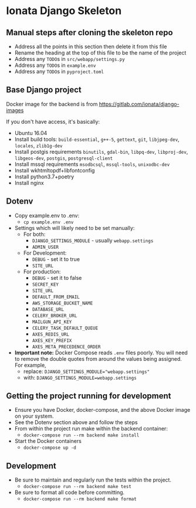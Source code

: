# Ionata Django Skeleton


## Manual steps after cloning the skeleton repo
* Address all the points in this section then delete it from this file
* Rename the heading at the top of this file to be the name of the project
* Address any `TODO`s in `src/webapp/settings.py`
* Address any `TODO`s in `example.env`
* Address any `TODO`s in `pyproject.toml`


## Base Django project

Docker image for the backend is from https://gitlab.com/ionata/django-images

If you don't have access, it's basically:

* Ubuntu 16.04
* Install build tools:
  `build-essential`, `g++-5`, `gettext`, `git`, `libjpeg-dev`, `locales`, `zlib1g-dev`
* Install postgis requirements
  `binutils`, `gdal-bin`, `libpq-dev`, `libproj-dev`, `libgeos-dev`, `postgis`, `postgresql-client`
* Install mssql requirements
  `msodbcsql`, `mssql-tools`, `unixodbc-dev`
* Install wkhtmltopdf+libfontconfig
* Install python3.7+poetry
* Install nginx


## Dotenv
* Copy example.env to .env:
  - `cp example.env .env`
* Settings which will likely need to be set manually:
  - For both:
    - `DJANGO_SETTINGS_MODULE` - usually `webapp.settings`
    - `ADMIN_USER`
  - For Development:
    - `DEBUG` - set it to true
    - `SITE_URL`
  - For production:
    - `DEBUG` - set it to false
    - `SECRET_KEY`
    - `SITE_URL`
    - `DEFAULT_FROM_EMAIL`
    - `AWS_STORAGE_BUCKET_NAME`
    - `DATABASE_URL`
    - `CELERY_BROKER_URL`
    - `MAILGUN_API_KEY`
    - `CELERY_TASK_DEFAULT_QUEUE`
    - `AXES_REDIS_URL`
    - `AXES_KEY_PREFIX`
    - `AXES_META_PRECEDENCE_ORDER`
* **Important note:** Docker Compose reads `.env` files poorly. You will need to
  remove the double quotes from around the values being assigned. For example,
  - replace: `DJANGO_SETTINGS_MODULE="webapp.settings"`
  - with: `DJANGO_SETTINGS_MODULE=webapp.settings`


## Getting the project running for development
* Ensure you have Docker, docker-compose, and the above Docker image on your system.
* See the Dotenv section above and follow the steps
* From within the project run make within the backend container:
  - `docker-compose run --rm backend make install`
* Start the Docker containers
  - `docker-compose up -d`


## Development
* Be sure to maintain and regularly run the tests within the project.
  - `docker-compose run --rm backend make test`
* Be sure to format all code before committing.
  - `docker-compose run --rm backend make format`
